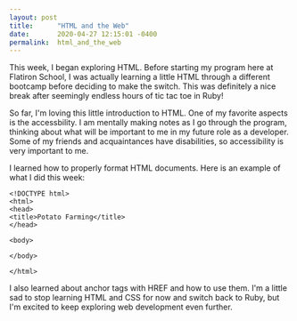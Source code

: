 ```yaml
---
layout: post
title:      "HTML and the Web"
date:       2020-04-27 12:15:01 -0400
permalink:  html_and_the_web
---
```



This week, I began exploring HTML. Before starting my program here at Flatiron School, I was actually learning a little HTML through a different bootcamp before deciding to make the switch. This was definitely a nice break after seemingly endless hours of tic tac toe in Ruby!

So far, I'm loving this little introduction to HTML. One of my favorite aspects is the accessbility. I am mentally making notes as I go through the program, thinking about what will be important to me in my future role as a developer. Some of my friends and acquaintances have disabilities, so accessibility is very important to me.

I learned how to properly format HTML documents. Here is an example of what I did this week:

```
<!DOCTYPE html>
<html>
<head>
<title>Potato Farming</title>
</head>

<body>

</body>

</html>
```

I also learned about anchor tags with HREF and how to use them. I'm a little sad to stop learning HTML and CSS for now and switch back to Ruby, but I'm excited to keep exploring web development even further.


